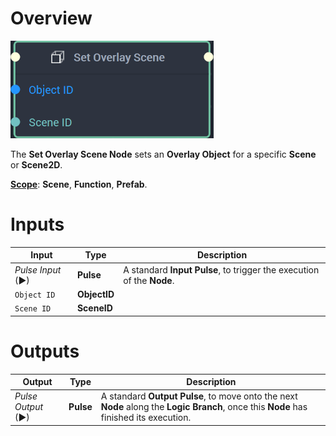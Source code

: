 # Overview

![The Set Overlay Scene Node.](../../../.gitbook/assets/setoverlayscenenode20241.png)

The **Set Overlay Scene Node** sets an **Overlay Object** for a specific **Scene** or **Scene2D**.

[**Scope**](../../overview.md#scopes): **Scene**, **Function**, **Prefab**.


# Inputs

|Input|Type|Description|
|---|---|---|
|*Pulse Input* (►)|**Pulse**|A standard **Input Pulse**, to trigger the execution of the **Node**.|
|`Object ID`|**ObjectID**| |
|`Scene ID`|**SceneID**| |

# Outputs

|Output|Type|Description|
|---|---|---|
|*Pulse Output* (►)|**Pulse**|A standard **Output Pulse**, to move onto the next **Node** along the **Logic Branch**, once this **Node** has finished its execution.|



